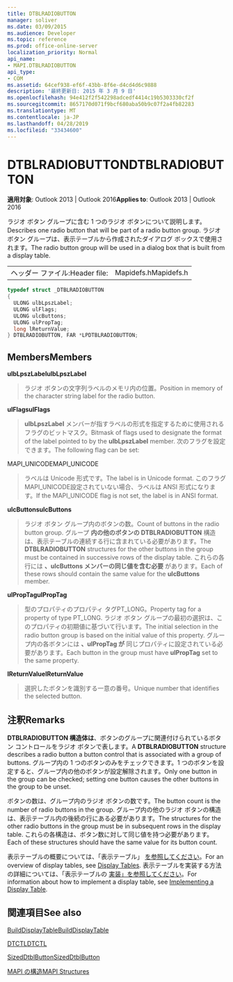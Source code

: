 ```yaml
---
title: DTBLRADIOBUTTON
manager: soliver
ms.date: 03/09/2015
ms.audience: Developer
ms.topic: reference
ms.prod: office-online-server
localization_priority: Normal
api_name:
- MAPI.DTBLRADIOBUTTON
api_type:
- COM
ms.assetid: 64cef938-ef6f-43bb-8f6e-d4cd4d6c9888
description: '最終更新日: 2015 年 3 月 9 日'
ms.openlocfilehash: 94e412f2f542298adcedf4414c19b5303330cf2f
ms.sourcegitcommit: 8657170d071f9bcf680aba50b9c07f2a4fb82283
ms.translationtype: MT
ms.contentlocale: ja-JP
ms.lasthandoff: 04/28/2019
ms.locfileid: "33434600"
---
```

# <a name="dtblradiobutton"></a><span data-ttu-id="07a30-103">DTBLRADIOBUTTON</span><span class="sxs-lookup"><span data-stu-id="07a30-103">DTBLRADIOBUTTON</span></span>

  
  
<span data-ttu-id="07a30-104">**適用対象**: Outlook 2013 | Outlook 2016</span><span class="sxs-lookup"><span data-stu-id="07a30-104">**Applies to**: Outlook 2013 | Outlook 2016</span></span> 
  
<span data-ttu-id="07a30-105">ラジオ ボタン グループに含む 1 つのラジオ ボタンについて説明します。</span><span class="sxs-lookup"><span data-stu-id="07a30-105">Describes one radio button that will be part of a radio button group.</span></span> <span data-ttu-id="07a30-106">ラジオ ボタン グループは、表示テーブルから作成されたダイアログ ボックスで使用されます。</span><span class="sxs-lookup"><span data-stu-id="07a30-106">The radio button group will be used in a dialog box that is built from a display table.</span></span>
  
|||
|:-----|:-----|
|<span data-ttu-id="07a30-107">ヘッダー ファイル:</span><span class="sxs-lookup"><span data-stu-id="07a30-107">Header file:</span></span>  <br/> |<span data-ttu-id="07a30-108">Mapidefs.h</span><span class="sxs-lookup"><span data-stu-id="07a30-108">Mapidefs.h</span></span>  <br/> |
   
```cpp
typedef struct _DTBLRADIOBUTTON
{
  ULONG ulbLpszLabel;
  ULONG ulFlags;
  ULONG ulcButtons;
  ULONG ulPropTag;
  long lReturnValue;
} DTBLRADIOBUTTON, FAR *LPDTBLRADIOBUTTON;

```

## <a name="members"></a><span data-ttu-id="07a30-109">Members</span><span class="sxs-lookup"><span data-stu-id="07a30-109">Members</span></span>

 <span data-ttu-id="07a30-110">**ulbLpszLabel**</span><span class="sxs-lookup"><span data-stu-id="07a30-110">**ulbLpszLabel**</span></span>
  
> <span data-ttu-id="07a30-111">ラジオ ボタンの文字列ラベルのメモリ内の位置。</span><span class="sxs-lookup"><span data-stu-id="07a30-111">Position in memory of the character string label for the radio button.</span></span>
    
 <span data-ttu-id="07a30-112">**ulFlags**</span><span class="sxs-lookup"><span data-stu-id="07a30-112">**ulFlags**</span></span>
  
> <span data-ttu-id="07a30-113">**ulbLpszLabel** メンバーが指すラベルの形式を指定するために使用されるフラグのビットマスク。</span><span class="sxs-lookup"><span data-stu-id="07a30-113">Bitmask of flags used to designate the format of the label pointed to by the **ulbLpszLabel** member.</span></span> <span data-ttu-id="07a30-114">次のフラグを設定できます。</span><span class="sxs-lookup"><span data-stu-id="07a30-114">The following flag can be set:</span></span> 
    
<span data-ttu-id="07a30-115">MAPI_UNICODE</span><span class="sxs-lookup"><span data-stu-id="07a30-115">MAPI_UNICODE</span></span> 
  
> <span data-ttu-id="07a30-116">ラベルは Unicode 形式です。</span><span class="sxs-lookup"><span data-stu-id="07a30-116">The label is in Unicode format.</span></span> <span data-ttu-id="07a30-117">このフラグMAPI_UNICODE設定されていない場合、ラベルは ANSI 形式になります。</span><span class="sxs-lookup"><span data-stu-id="07a30-117">If the MAPI_UNICODE flag is not set, the label is in ANSI format.</span></span>
    
 <span data-ttu-id="07a30-118">**ulcButtons**</span><span class="sxs-lookup"><span data-stu-id="07a30-118">**ulcButtons**</span></span>
  
> <span data-ttu-id="07a30-119">ラジオ ボタン グループ内のボタンの数。</span><span class="sxs-lookup"><span data-stu-id="07a30-119">Count of buttons in the radio button group.</span></span> <span data-ttu-id="07a30-120">グループ **内の他のボタンの DTBLRADIOBUTTON** 構造は、表示テーブルの連続する行に含まれている必要があります。</span><span class="sxs-lookup"><span data-stu-id="07a30-120">The **DTBLRADIOBUTTON** structures for the other buttons in the group must be contained in successive rows of the display table.</span></span> <span data-ttu-id="07a30-121">これらの各行には **、ulcButtons メンバーの同じ値を含む必要** があります。</span><span class="sxs-lookup"><span data-stu-id="07a30-121">Each of these rows should contain the same value for the **ulcButtons** member.</span></span> 
    
 <span data-ttu-id="07a30-122">**ulPropTag**</span><span class="sxs-lookup"><span data-stu-id="07a30-122">**ulPropTag**</span></span>
  
> <span data-ttu-id="07a30-123">型のプロパティのプロパティ タグPT_LONG。</span><span class="sxs-lookup"><span data-stu-id="07a30-123">Property tag for a property of type PT_LONG.</span></span> <span data-ttu-id="07a30-124">ラジオ ボタン グループの最初の選択は、このプロパティの初期値に基づいて行います。</span><span class="sxs-lookup"><span data-stu-id="07a30-124">The initial selection in the radio button group is based on the initial value of this property.</span></span> <span data-ttu-id="07a30-125">グループ内の各ボタンには **、ulPropTag が** 同じプロパティに設定されている必要があります。</span><span class="sxs-lookup"><span data-stu-id="07a30-125">Each button in the group must have **ulPropTag** set to the same property.</span></span> 
    
 <span data-ttu-id="07a30-126">**lReturnValue**</span><span class="sxs-lookup"><span data-stu-id="07a30-126">**lReturnValue**</span></span>
  
> <span data-ttu-id="07a30-127">選択したボタンを識別する一意の番号。</span><span class="sxs-lookup"><span data-stu-id="07a30-127">Unique number that identifies the selected button.</span></span>
    
## <a name="remarks"></a><span data-ttu-id="07a30-128">注釈</span><span class="sxs-lookup"><span data-stu-id="07a30-128">Remarks</span></span>

<span data-ttu-id="07a30-129">**DTBLRADIOBUTTON 構造体は**、ボタンのグループに関連付けられているボタン コントロールをラジオ ボタンで表します。</span><span class="sxs-lookup"><span data-stu-id="07a30-129">A **DTBLRADIOBUTTON** structure describes a radio button a button control that is associated with a group of buttons.</span></span> <span data-ttu-id="07a30-130">グループ内の 1 つのボタンのみをチェックできます。1 つのボタンを設定すると、グループ内の他のボタンが設定解除されます。</span><span class="sxs-lookup"><span data-stu-id="07a30-130">Only one button in the group can be checked; setting one button causes the other buttons in the group to be unset.</span></span> 
  
<span data-ttu-id="07a30-131">ボタンの数は、グループ内のラジオ ボタンの数です。</span><span class="sxs-lookup"><span data-stu-id="07a30-131">The button count is the number of radio buttons in the group.</span></span> <span data-ttu-id="07a30-132">グループ内の他のラジオ ボタンの構造は、表示テーブル内の後続の行にある必要があります。</span><span class="sxs-lookup"><span data-stu-id="07a30-132">The structures for the other radio buttons in the group must be in subsequent rows in the display table.</span></span> <span data-ttu-id="07a30-133">これらの各構造は、ボタン数に対して同じ値を持つ必要があります。</span><span class="sxs-lookup"><span data-stu-id="07a30-133">Each of these structures should have the same value for its button count.</span></span>
  
<span data-ttu-id="07a30-134">表示テーブルの概要については、「表示テーブル」 [を参照してください](display-tables.md)。</span><span class="sxs-lookup"><span data-stu-id="07a30-134">For an overview of display tables, see [Display Tables](display-tables.md).</span></span> <span data-ttu-id="07a30-135">表示テーブルを実装する方法の詳細については、「表示テーブルの [実装」を参照してください](display-table-implementation.md)。</span><span class="sxs-lookup"><span data-stu-id="07a30-135">For information about how to implement a display table, see [Implementing a Display Table](display-table-implementation.md).</span></span>
  
## <a name="see-also"></a><span data-ttu-id="07a30-136">関連項目</span><span class="sxs-lookup"><span data-stu-id="07a30-136">See also</span></span>



[<span data-ttu-id="07a30-137">BuildDisplayTable</span><span class="sxs-lookup"><span data-stu-id="07a30-137">BuildDisplayTable</span></span>](builddisplaytable.md)
  
[<span data-ttu-id="07a30-138">DTCTL</span><span class="sxs-lookup"><span data-stu-id="07a30-138">DTCTL</span></span>](dtctl.md)
  
[<span data-ttu-id="07a30-139">SizedDtblButton</span><span class="sxs-lookup"><span data-stu-id="07a30-139">SizedDtblButton</span></span>](sizeddtblbutton.md)


[<span data-ttu-id="07a30-140">MAPI の構造</span><span class="sxs-lookup"><span data-stu-id="07a30-140">MAPI Structures</span></span>](mapi-structures.md)

